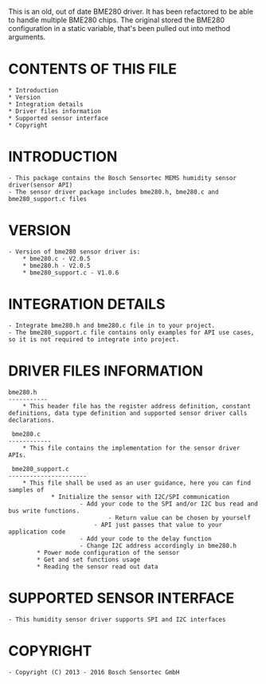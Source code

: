 This is an old, out of date BME280 driver. It has been refactored to be able to handle multiple BME280 chips. The original stored the BME280 configuration in a static variable, that's been pulled out into method arguments.

CONTENTS OF THIS FILE
=======================
	* Introduction
	* Version
	* Integration details
	* Driver files information
	* Supported sensor interface
	* Copyright

INTRODUCTION
===============
	- This package contains the Bosch Sensortec MEMS humidity sensor driver(sensor API)
	- The sensor driver package includes bme280.h, bme280.c and bme280_support.c files
	
VERSION
=========
	- Version of bme280 sensor driver is:
		* bme280.c - V2.0.5
		* bme280.h - V2.0.5
		* bme280_support.c - V1.0.6

INTEGRATION DETAILS
=====================
	- Integrate bme280.h and bme280.c file in to your project.
	- The bme280_support.c file contains only examples for API use cases, so it is not required to integrate into project.

DRIVER FILES INFORMATION
===========================
	bme280.h
	-----------
		* This header file has the register address definition, constant definitions, data type definition and supported sensor driver calls declarations.

	 bme280.c
	------------
		* This file contains the implementation for the sensor driver APIs.

	 bme280_support.c
	----------------------
		* This file shall be used as an user guidance, here you can find samples of
    			* Initialize the sensor with I2C/SPI communication
        				- Add your code to the SPI and/or I2C bus read and bus write functions.
            					- Return value can be chosen by yourself
           					- API just passes that value to your application code
        				- Add your code to the delay function
        				- Change I2C address accordingly in bme280.h
   			* Power mode configuration of the sensor
   			* Get and set functions usage
			* Reading the sensor read out data

SUPPORTED SENSOR INTERFACE
====================================
	- This humidity sensor driver supports SPI and I2C interfaces


COPYRIGHT
===========
	- Copyright (C) 2013 - 2016 Bosch Sensortec GmbH


	


	
